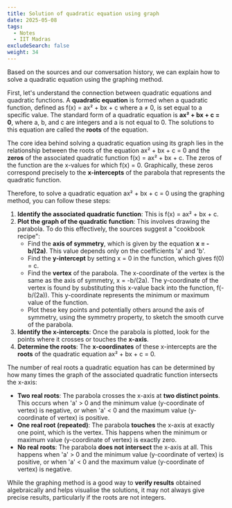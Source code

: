 ```yaml
---
title: Solution of quadratic equation using graph
date: 2025-05-08
tags:
  - Notes 
  - IIT Madras
excludeSearch: false
weight: 34
---
```


Based on the sources and our conversation history, we can explain how to solve a quadratic equation using the graphing method.

First, let's understand the connection between quadratic equations and quadratic functions. A **quadratic equation** is formed when a quadratic function, defined as f(x) = ax² + bx + c where a ≠ 0, is set equal to a specific value. The standard form of a quadratic equation is **ax² + bx + c = 0**, where a, b, and c are integers and a is not equal to 0. The solutions to this equation are called the **roots** of the equation.

The core idea behind solving a quadratic equation using its graph lies in the relationship between the roots of the equation ax² + bx + c = 0 and the **zeros** of the associated quadratic function f(x) = ax² + bx + c. The zeros of the function are the x-values for which f(x) = 0. Graphically, these zeros correspond precisely to the **x-intercepts** of the parabola that represents the quadratic function.

Therefore, to solve a quadratic equation ax² + bx + c = 0 using the graphing method, you can follow these steps:

1.  **Identify the associated quadratic function**: This is f(x) = ax² + bx + c.
2.  **Plot the graph of the quadratic function**: This involves drawing the parabola. To do this effectively, the sources suggest a "cookbook recipe":
    *   Find the **axis of symmetry**, which is given by the equation **x = -b/(2a)**. This value depends only on the coefficients 'a' and 'b'.
    *   Find the **y-intercept** by setting x = 0 in the function, which gives f(0) = c.
    *   Find the **vertex** of the parabola. The x-coordinate of the vertex is the same as the axis of symmetry, x = -b/(2a). The y-coordinate of the vertex is found by substituting this x-value back into the function, f(-b/(2a)). This y-coordinate represents the minimum or maximum value of the function.
    *   Plot these key points and potentially others around the axis of symmetry, using the symmetry property, to sketch the smooth curve of the parabola.
3.  **Identify the x-intercepts**: Once the parabola is plotted, look for the points where it crosses or touches the **x-axis**.
4.  **Determine the roots**: The **x-coordinates** of these x-intercepts are the **roots** of the quadratic equation ax² + bx + c = 0.

The number of real roots a quadratic equation has can be determined by how many times the graph of the associated quadratic function intersects the x-axis:

*   **Two real roots**: The parabola crosses the x-axis at **two distinct points**. This occurs when 'a' > 0 and the minimum value (y-coordinate of vertex) is negative, or when 'a' < 0 and the maximum value (y-coordinate of vertex) is positive.
*   **One real root (repeated)**: The parabola **touches** the x-axis at exactly one point, which is the vertex. This happens when the minimum or maximum value (y-coordinate of vertex) is exactly zero.
*   **No real roots**: The parabola **does not intersect** the x-axis at all. This happens when 'a' > 0 and the minimum value (y-coordinate of vertex) is positive, or when 'a' < 0 and the maximum value (y-coordinate of vertex) is negative.

While the graphing method is a good way to **verify results** obtained algebraically and helps visualise the solutions, it may not always give precise results, particularly if the roots are not integers.